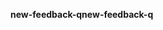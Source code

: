 <span data-ttu-id="67017-101">**new-feedback-q**</span><span class="sxs-lookup"><span data-stu-id="67017-101">**new-feedback-q**</span></span>